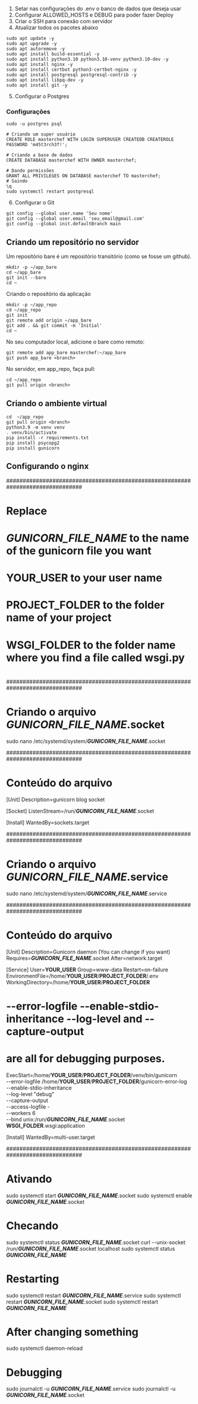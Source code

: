 1. Setar nas configurações do .env o banco de dados que deseja usar
2. Configurar  ALLOWED_HOSTS e DEBUG para poder fazer Deploy
3. Criar o SSH para conexão com servidor
4. Atualizar todos os pacotes abaixo

```
sudo apt update -y
sudo apt upgrade -y
sudo apt autoremove -y
sudo apt install build-essential -y
sudo apt install python3.10 python3.10-venv python3.10-dev -y
sudo apt install nginx -y
sudo apt install certbot python3-certbot-nginx -y
sudo apt install postgresql postgresql-contrib -y
sudo apt install libpq-dev -y
sudo apt install git -y
```


5. Configurar o Postgres

### Configurações
```
sudo -u postgres psql

# Criando um super usuário
CREATE ROLE masterchef WITH LOGIN SUPERUSER CREATEDB CREATEROLE PASSWORD 'm45t3rch3f!';

# Criando a base de dados
CREATE DATABASE masterchef WITH OWNER masterchef;

# Dando permissões
GRANT ALL PRIVILEGES ON DATABASE masterchef TO masterchef;
# Saindo
\q
sudo systemctl restart postgresql
```

6. Configurar o Git

```
git config --global user.name 'Seu nome'
git config --global user.email 'seu_email@gmail.com'
git config --global init.defaultBranch main
```


## Criando um repositório no servidor

Um repositório bare é um repositório transitório (como se fosse um github).

```
mkdir -p ~/app_bare
cd ~/app_bare
git init --bare
cd ~
```

Criando o repositório da aplicação

```
mkdir -p ~/app_repo
cd ~/app_repo
git init
git remote add origin ~/app_bare
git add . && git commit -m 'Initial'
cd ~
```

No seu computador local, adicione o bare como remoto:

```
git remote add app_bare masterchef:~/app_bare
git push app_bare <branch>
```

No servidor, em app_repo, faça pull:

```
cd ~/app_repo
git pull origin <branch>
```


## Criando o ambiente virtual

```
cd  ~/app_repo
git pull origin <branch>
python3.9 -m venv venv
. venv/bin/activate
pip install -r requirements.txt
pip install psycopg2
pip install gunicorn
```

## Configurando o nginx

###############################################################################
# Replace
# ___GUNICORN_FILE_NAME___ to the name of the gunicorn file you want
# __YOUR_USER__ to your user name
# __PROJECT_FOLDER__ to the folder name of your project
# __WSGI_FOLDER__ to the folder name where you find a file called wsgi.py
#
###############################################################################
# Criando o arquivo ___GUNICORN_FILE_NAME___.socket
sudo nano /etc/systemd/system/___GUNICORN_FILE_NAME___.socket

###############################################################################
# Conteúdo do arquivo
[Unit]
Description=gunicorn blog socket

[Socket]
ListenStream=/run/___GUNICORN_FILE_NAME___.socket

[Install]
WantedBy=sockets.target

###############################################################################
# Criando o arquivo ___GUNICORN_FILE_NAME___.service
sudo nano /etc/systemd/system/___GUNICORN_FILE_NAME___.service

###############################################################################
# Conteúdo do arquivo
[Unit]
Description=Gunicorn daemon (You can change if you want)
Requires=___GUNICORN_FILE_NAME___.socket
After=network.target

[Service]
User=__YOUR_USER__
Group=www-data
Restart=on-failure
EnvironmentFile=/home/__YOUR_USER__/__PROJECT_FOLDER__/.env
WorkingDirectory=/home/__YOUR_USER__/__PROJECT_FOLDER__
# --error-logfile --enable-stdio-inheritance --log-level and --capture-output
# are all for debugging purposes.
ExecStart=/home/__YOUR_USER__/__PROJECT_FOLDER__/venv/bin/gunicorn \
          --error-logfile /home/__YOUR_USER__/__PROJECT_FOLDER__/gunicorn-error-log \
          --enable-stdio-inheritance \
          --log-level "debug" \
          --capture-output \
          --access-logfile - \
          --workers 6 \
          --bind unix:/run/___GUNICORN_FILE_NAME___.socket \
          __WSGI_FOLDER__.wsgi:application

[Install]
WantedBy=multi-user.target

###############################################################################
# Ativando
sudo systemctl start ___GUNICORN_FILE_NAME___.socket
sudo systemctl enable ___GUNICORN_FILE_NAME___.socket

# Checando
sudo systemctl status ___GUNICORN_FILE_NAME___.socket
curl --unix-socket /run/___GUNICORN_FILE_NAME___.socket localhost
sudo systemctl status ___GUNICORN_FILE_NAME___

# Restarting
sudo systemctl restart ___GUNICORN_FILE_NAME___.service
sudo systemctl restart ___GUNICORN_FILE_NAME___.socket
sudo systemctl restart ___GUNICORN_FILE_NAME___

# After changing something
sudo systemctl daemon-reload

# Debugging
sudo journalctl -u ___GUNICORN_FILE_NAME___.service
sudo journalctl -u ___GUNICORN_FILE_NAME___.socket
